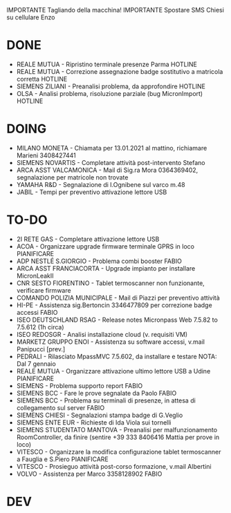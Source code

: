 IMPORTANTE Tagliando della macchina!
IMPORTANTE Spostare SMS Chiesi su cellulare Enzo


# DONE
- REALE MUTUA - Ripristino terminale presenze Parma HOTLINE
- REALE MUTUA - Correzione assegnazione badge sostitutivo a matricola corretta HOTLINE
- SIEMENS ZILIANI - Preanalisi problema, da approfondire HOTLINE
- OLSA - Analisi problema, risoluzione parziale (bug MicronImport) HOTLINE


# DOING
- MILANO MONETA - Chiamata per 13.01.2021 al mattino, richiamare Marieni 3408427441
- SIEMENS NOVARTIS - Completare attività post-intervento Stefano
- ARCA ASST VALCAMONICA - Mail di Sig.ra Mora 0364369402, segnalazione per matricole non trovate
- YAMAHA R&D - Segnalazione di I.Ognibene sul varco m.48
- JABIL - Tempi per preventivo attivazione lettore USB


# TO-DO
- 2I RETE GAS - Completare attivazione lettore USB
- ACOA - Organizzare upgrade firmware terminale GPRS in loco PIANIFICARE
- ADP NESTLÉ S.GIORGIO - Problema combi booster FABIO
- ARCA ASST FRANCIACORTA - Upgrade impianto per installare MicronLeakII
- CNR SESTO FIORENTINO - Tablet termoscanner non funzionante, verificare firmware
- COMANDO POLIZIA MUNICIPALE - Mail di Piazzi per preventivo attività
- HI-PE - Assistenza sig.Bertoncin 3346477809 per correzione badge accessi FABIO
- ISEO DEUTSCHLAND RSAG - Release notes Micronpass Web 7.5.82 to 7.5.612 (1h circa)
- ISEO REDOSGR - Analisi installazione cloud (v. requisiti VM)
- MARKETZ GRUPPO ENOI - Assistenza su software accessi, v.mail Panipucci [prev.]
- PEDRALI - Rilasciato MpassMVC 7.5.602, da installare e testare NOTA: Dal 7 gennaio
- REALE MUTUA - Organizzare attivazione ultimo lettore USB a Udine PIANIFICARE
- SIEMENS - Problema supporto report FABIO
- SIEMENS BCC - Fare le prove segnalate da Paolo FABIO
- SIEMENS BCC - Problema su terminali di presenze, in attesa di collegamento sul server FABIO
- SIEMENS CHIESI - Segnalazioni stampa badge di G.Veglio
- SIEMENS ENTE EUR - Richieste di Ida Viola sui tornelli
- SIEMENS STUDENTATO MANTOVA - Preanalisi per malfunzionamento RoomController, da finire (sentire +39 333 8406416 Mattia per prove in loco)
- VITESCO - Organizzare la modifica configurazione tablet termoscanner a Fauglia e S.Piero PIANIFICARE
- VITESCO - Prosieguo attività post-corso formazione, v.mail Albertini
- VOLVO - Assistenza per Marco 3358128902 FABIO



# DEV
